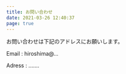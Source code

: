 ```yaml
---
title: お問い合わせ
date: 2021-03-26 12:40:37
page: true
---
```

お問い合わせは下記のアドレスにお願いします。

Email : hiroshima@...

Adress : .......